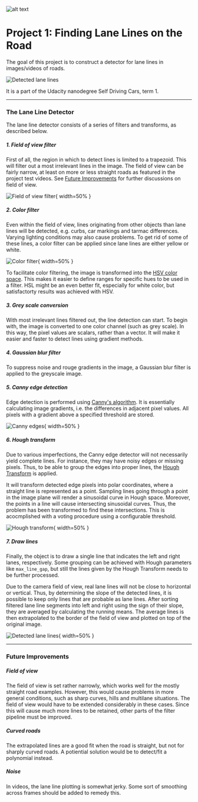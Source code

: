 ![alt text](https://img.shields.io/badge/Course-Udacity--SDC-blue.svg)

# **Project 1: Finding Lane Lines on the Road** 

The goal of this project is to construct a detector for lane lines in images/videos of roads.

![Detected lane lines](./report_images/draw_lines.jpg "Detected lane lines")

It is a part of the Udacity nanodegree Self Driving Cars, term 1. 

---

### The Lane Line Detector
The lane line detector consists of a series of filters and transforms, as described below.

##### 1. Field of view filter
First of all, the region in which to detect lines is limited to a trapezoid. This will filter out a most irrelevant lines in the image. The field of view can be fairly narrow, at least on more or less straight roads as featured in the project test videos. See [Future Improvements](#future-improvements) for further discussions on field of view. 

![Field of view filter](./report_images/region.jpg "Trapezoid field of view"){ width=50% }

##### 2. Color filter
Even within the field of view, lines originating from other objects than lane lines will be detected, e.g. curbs, car markings and tarmac differences. Varying lighting conditions may also cause problems. To get rid of some of these lines, a color filter can be applied since lane lines are either yellow or white.

![Color filter](./report_images/color_filter.jpg "Yellows and whites filter"){ width=50% }

To facilitate color filtering, the image is transformed into the [HSV color space](https://en.wikipedia.org/wiki/HSL_and_HSV). This makes it easier to define ranges for specific hues to be used in a filter. HSL might be an even better fit, especially for white color, but satisfactorty results was achieved with HSV.

##### 3. Grey scale conversion
With most irrelevant lines filtered out, the line detection can start. To begin with, the image is converted to one color channel (such as grey scale). In this way, the pixel values are scalars, rather than a vector. It will  make it easier and faster to detect lines using gradient methods.

##### 4. Gaussian blur filter
To suppress noise and rouge gradients in the image, a Gaussian blur filter is applied to the greyscale image.

##### 5. Canny edge detection
Edge detection is performed using [Canny's algorithm](https://en.wikipedia.org/wiki/Canny_edge_detector). It is essentially calculating image gradients, i.e. the differences in adjacent pixel values. All pixels with a gradient above a specified threshold are stored. 

![Canny edges](./report_images/canny.jpg "Canny edges"){ width=50% }

##### 6. Hough transform
Due to various imperfections, the Canny edge detector will not necessarily yield complete lines. For instance, they may have noisy edges or missing pixels. Thus, to be able to group the edges into proper lines, the [Hough Transform](https://en.wikipedia.org/wiki/Hough_transform) is applied.

It will transform detected edge pixels into polar coordinates, where a straight line is represented as a point. Sampling lines going through a point in the image plane will render a sinusoidal curve in Hough space. Moreover, the points in a line will cause intersecting sinusoidal curves. Thus, the problem has been transformed to find these intersections. This is acocmplished with a voting procedure using a configurable threshold.

![Hough transform](./report_images/hough.jpg "Hough transform"){ width=50% }

##### 7. Draw lines
Finally, the object is to draw a single line that indicates the left and right lanes, respectively. Some grouping can be achieved with Hough parameters like `max_line_gap`, but still the lines given by the Hough Transform needs to be further processed.

Due to the camera field of view, real lane lines will not be close to horizontal or vertical. Thus, by determining the slope of the detected lines, it is possible to keep only lines that are probable as lane lines. After sorting filtered lane line segments into left and right using the sign of their slope, they are averaged by calculating the running means. The average lines is then extrapolated to the border of the field of view and plotted on top of the original image.

![Detected lane lines](./report_images/draw_lines.jpg "Detected lane lines"){ width=50% }

---

### Future Improvements

##### Field of view
The field of view is set rather narrowly, which works well for the mostly straight road examples. However, this would cause problems in more general conditions, such as sharp curves, hills and multilane situations. The field of view would have to be extended considerably in these cases. Since this will cause much more lines to be retained, other parts of the filter pipeline must be improved.  

##### Curved roads
The extrapolated lines are a good fit when the road is straight, but not for sharply curved roads. A potiential solution would be to detect/fit a polynomial instead. 

##### Noise
In videos, the lane line plotting is somewhat jerky. Some sort of smoothing across frames should be added to remedy this. 
